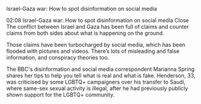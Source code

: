 Israel-Gaza war: How to spot disinformation on social media

02:08
Israel-Gaza war: How to spot disinformation on social media
Close
The conflict between Israel and Gaza has been full of claims and counter claims from both sides about what is happening on the ground.

Those claims have been turbocharged by social media, which has been flooded with pictures and videos. There’s lots of misleading and false information, and conspiracy theories too.

The BBC's disinformation and social media correspondent Marianna Spring shares her tips to help you tell what is real and what is fake.
Henderson, 33, was criticised by some LGBTQ+ campaigners over his transfer to Saudi, where same-sex sexual activity is illegal, after he had previously publicly shown support for the LGBTQ+ community.

